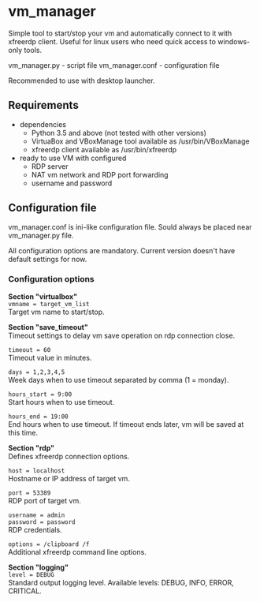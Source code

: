 # vm_manager
Simple tool to start/stop your vm and automatically connect to it with xfreerdp client. Useful for linux users who need quick access to windows-only tools.

vm_manager.py - script file
vm_manager.conf - configuration file

Recommended to use with desktop launcher.

## Requirements
* dependencies
    * Python 3.5 and above (not tested with other versions)
    * VirtuaBox and VBoxManage tool available as /usr/bin/VBoxManage
    * xfreerdp client available as /usr/bin/xfreerdp
* ready to use VM with configured
    * RDP server
    * NAT vm network and RDP port forwarding
    * username and password

## Configuration file

vm_manager.conf is ini-like configuration file. Sould always be placed near vm_manager.py file.

All configuration options are mandatory. Current version doesn't have default settings for now.

### Configuration options

**Section "virtualbox"**  
`vmname = target_vm_list`  
Target vm name to start/stop.

**Section "save_timeout"**  
Timeout settings to delay vm save operation on rdp connection close.    

`timeout = 60`  
Timeout value in minutes.

`days = 1,2,3,4,5`  
Week days when to use timeout separated by comma (1 = monday).
  
`hours_start = 9:00`  
Start hours when to use timeout.

`hours_end = 19:00`  
End hours when to use timeout. If timeout ends later, vm will be saved at this time.

**Section "rdp"**  
Defines xfreerdp connection options.  

`host = localhost`  
Hostname or IP address of target vm.

`port = 53389`  
RDP port of target vm.

`username = admin`  
`password = password`  
RDP credentials.
  
`options = /clipboard /f`  
Additional xfreerdp command line options.

**Section "logging"**  
`level = DEBUG`  
Standard output logging level. Available levels: DEBUG, INFO, ERROR, CRITICAL.
